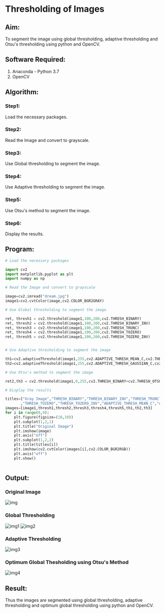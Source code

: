 # Thresholding of Images
## Aim:
To segment the image using global thresholding, adaptive thresholding and Otsu's thresholding using python and OpenCV.

## Software Required:
1. Anaconda - Python 3.7
2. OpenCV

## Algorithm:

### Step1:

Load the necessary packages.

### Step2:

Read the Image and convert to grayscale.

### Step3:

Use Global thresholding to segment the image.

### Step4:

Use Adaptive thresholding to segment the image.

### Step5:

Use Otsu's method to segment the image.

### Step6:

Display the results.

## Program:

```python
# Load the necessary packages

import cv2
import matplotlib.pyplot as plt
import numpy as np

# Read the Image and convert to grayscale

image=cv2.imread("dream.jpg")
image1=cv2.cvtColor(image,cv2.COLOR_BGR2GRAY)

# Use Global thresholding to segment the image

ret, thresh1 = cv2.threshold(image1,100,200,cv2.THRESH_BINARY)
ret, thresh2 = cv2.threshold(image1,100,200,cv2.THRESH_BINARY_INV)
ret, thresh3 = cv2.threshold(image1,100,200,cv2.THRESH_TRUNC)
ret, thresh4 = cv2.threshold(image1,100,200,cv2.THRESH_TOZERO)
ret, thresh5 = cv2.threshold(image1,100,200,cv2.THRESH_TOZERO_INV)


# Use Adaptive thresholding to segment the image

th1=cv2.adaptiveThreshold(image1,255,cv2.ADAPTIVE_THRESH_MEAN_C,cv2.THRESH_BINARY,11,2)
th2=cv2.adaptiveThreshold(image1,255,cv2.ADAPTIVE_THRESH_GAUSSIAN_C,cv2.THRESH_BINARY,11,2)

# Use Otsu's method to segment the image 

ret2,th3 = cv2.threshold(image1,0,255,cv2.THRESH_BINARY+cv2.THRESH_OTSU)

# Display the results

titles=["Gray Image","THRESH_BINARY","THRESH_BINARY_INV","THRESH_TRUNC"
       ,"THRESH_TOZERO","THRESH_TOZERO_INV","ADAPTIVE_THRESH_MEAN_C","ADAPTIVE_THRESH_GAUSSIAN_C","OTSU"]
images=[image1,thresh1,thresh2,thresh3,thresh4,thresh5,th1,th2,th3]
for i in range(0,9):
    plt.figure(figsize=(10,10))
    plt.subplot(1,2,1)
    plt.title("Original Image")
    plt.imshow(image)
    plt.axis("off")
    plt.subplot(1,2,2)
    plt.title(titles[i])
    plt.imshow(cv2.cvtColor(images[i],cv2.COLOR_BGR2RGB))
    plt.axis("off")
    plt.show()



```
## Output:

### Original Image

![img](https://user-images.githubusercontent.com/75413726/169659333-affe77ae-4370-47bf-8727-094cfbb7e2d9.jpg)

### Global Thresholding

![img1](https://user-images.githubusercontent.com/75413726/169659362-3278ea2d-3c84-413f-a100-18a1ce11f32e.jpg)
![img2](https://user-images.githubusercontent.com/75413726/169659394-0d1a81c7-da49-4cdc-8205-75a0ba4e5911.jpg)

### Adaptive Thresholding

![img3](https://user-images.githubusercontent.com/75413726/169659421-8a78ce75-caf6-4c7d-a07b-318cbbd452e8.jpg)

### Optimum Global Thesholding using Otsu's Method

![img4](https://user-images.githubusercontent.com/75413726/169659435-4ebffb6f-9ba2-464d-881e-04d44bb03ee3.jpg)

## Result:
Thus the images are segmented using global thresholding, adaptive thresholding and optimum global thresholding using python and OpenCV.

